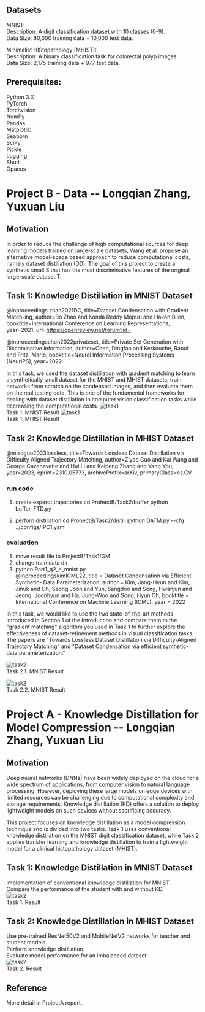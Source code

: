 ## Datasets

MNIST:  
Description: A digit classification dataset with 10 classes (0-9).  
Data Size: 60,000 training data + 10,000 test data.  

Minimalist HIStopathology (MHIST):  
Description: A binary classification task for colorectal polyp images.  
Data Size: 2,175 training data + 977 test data.  
 

## Prerequisites:
Python 3.X  
PyTorch  
Torchvision  
NumPy  
Pandas  
Matplotlib  
Seaborn  
SciPy  
Pickle  
Logging  
Shutil  
Opacus  
# Project B - Data -- Longqian Zhang, Yuxuan Liu


## Motivation
 
In order to reduce the challenge of high computational sources for deep learning models trained on large-scale datasets, Wang et al. propose an alternative model-space based approach to reduce computational costs, namely dataset distillation (DD). The goal of this project to create a synthetic small S that has the most discriminative features of the original large-scale dataset T.


## Task 1: Knowledge Distillation in MNIST Dataset  
@inproceedings zhao2021DC, title=Dataset Condensation with Gradient Match-ing, author=Bo Zhao and Konda Reddy Mopuri and Hakan Bilen, booktitle=International Conference on Learning Representations, year=2021, url=https://openreview.net/forum?id=   

@inproceedingschen2022privateset, title=Private Set Generation with Discriminative Information, author=Chen, Dingfan and Kerkouche, Raouf and Fritz, Mario, booktitle=Neural Information Processing Systems (NeurIPS), year=2022   
 
In this task, we used the dataset distillation with gradient matching to learn a synthetically small dataset for the MNIST and MHIST datasets, train networks from scratch on the condensed images, and then evaluate them on the real testing data. This is one of the fundamental frameworks for dealing with dataset distillation in computer vision classification tasks while decreasing the computational costs. 
![task1](/ProjectB/Task1/Gradient_Matching/synthetic_pic/MNIST_real.jpg)  
Task 1. MNIST Result
![task1](/ProjectB/Task1/Gradient_Matching/synthetic_pic/MHIST_syn_conv6_200it_real_labeled.jpg)  
Task 1. MHIST Result

## Task 2: Knowledge Distillation in MHIST Dataset  
@miscguo2023lossless, title=Towards Lossless Dataset Distillation via Difficulty Aligned Trajectory Matching, author=Ziyao Guo and Kai Wang and George Cazenavette and Hui Li and Kaipeng Zhang and Yang You, year=2023, eprint=2310.05773, archivePrefix=arXiv, primaryClass=cs.CV   
### run code
1. create experot trajectories
   cd ProhectB/Task2/buffer
   python buffer_FTD.py

2. perforn distillation
   cd ProhectB/Task2/distill
   python DATM.py --cfg ../configs/IPC1.yaml

### evaluation
1. move result file to ProjectB/Task1/GM  
2. change train data dir  
3. python Part1_q2_e_mnist.py  
@inproceedingskimICML22, title = Dataset Condensation via Efficient Synthetic- Data Parameterization, author = Kim, Jang-Hyun and Kim, Jinuk and Oh, Seong Joon and Yun, Sangdoo and Song, Hwanjun and Jeong, Joonhyun and Ha, Jung-Woo and Song, Hyun Oh, booktitle = International Conference on Machine Learning (ICML), year = 2022   

In this task, we would like to use the two state-of-the-art methods introduced in Section 1 of the Introduction and compare them to the "gradient matching" algorithm you used in Task 1 to further explore the effectiveness of dataset-refinement methods in visual classification tasks. The papers are "Towards Lossless Dataset Distillation via Difficulty-Aligned Trajectory Matching" and "Dataset Condensation via efficient synthetic-data parameterization."
 
![task2](/ProjectB/Task2/DATM/result/image_grid.png)  
Task 2.1. MNIST Result
 
![task2](/ProjectB/Task2/DATM/result/image_grid.png)  
Task 2.2. MNIST Result


# Project A - Knowledge Distillation for Model Compression -- Longqian Zhang, Yuxuan Liu


## Motivation

Deep neural networks (DNNs) have been widely deployed on the cloud for a wide spectrum of applications, from computer vision to natural language processing. However, deploying these large models on edge devices with limited resources can be challenging due to computational complexity and storage requirements. Knowledge distillation (KD) offers a solution to deploy lightweight models on such devices without sacrificing accuracy.

This project focuses on knowledge distillation as a model compression technique and is divided into two tasks. Task 1 uses conventional knowledge distillation on the MNIST digit classification dataset, while Task 2 applies transfer learning and knowledge distillation to train a lightweight model for a clinical histopathology dataset (MHIST).

 

## Task 1: Knowledge Distillation in MNIST Dataset  
Implementation of conventional knowledge distillation for MNIST.  
Compare the performance of the student with and without KD.  
![task2](/ProjectA/Picture2.jpg)  
Task 1. Result

## Task 2: Knowledge Distillation in MHIST Dataset  
Use pre-trained ResNet50V2 and MobileNetV2 networks for teacher and student models.  
Perform knowledge distillation.  
Evaluate model performance for an imbalanced dataset.  
![task2](/ProjectA/Picture1.png)    
Task 2. Result

## Reference  

More detail in ProjectA report.
